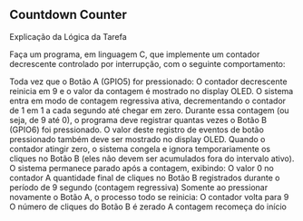 ## Countdown Counter

Explicação da Lógica da Tarefa

Faça um programa, em linguagem C, que implemente um contador decrescente controlado por interrupção, com o seguinte comportamento:

Toda vez que o Botão A (GPIO5) for pressionado:
O contador decrescente reinicia em 9 e o valor da contagem é mostrado no display OLED.
O sistema entra em modo de contagem regressiva ativa, decrementando o contador de 1 em 1 a cada segundo até chegar em zero.
Durante essa contagem (ou seja, de 9 até 0), o programa deve registrar quantas vezes o Botão B (GPIO6) foi pressionado. O valor deste registro de eventos de botão pressionado também deve ser mostrado no display OLED.
Quando o contador atingir zero, o sistema congela e ignora temporariamente os cliques no Botão B (eles não devem ser acumulados fora do intervalo ativo).
O sistema permanece parado após a contagem, exibindo:
O valor 0 no contador
A quantidade final de cliques no Botão B registrados durante o período de 9 segundo (contagem regressiva)
Somente ao pressionar novamente o Botão A, o processo todo se reinicia:
O contador volta para 9
O número de cliques do Botão B é zerado
A contagem recomeça do início
